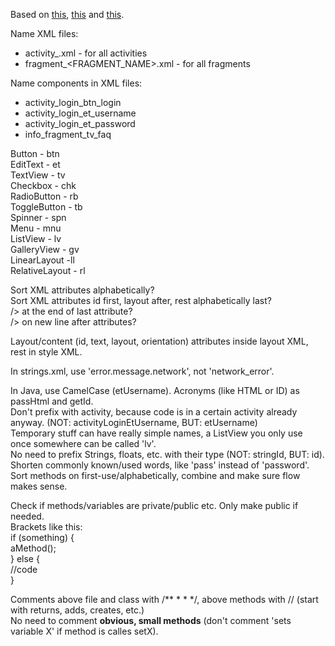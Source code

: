 Based on [this](http://source.android.com/source/code-style.html#follow-field-naming-conventions), [this](https://github.com/futurice/android-best-practices) and [this](http://stackoverflow.com/questions/12870537/android-naming-convention).  

Name XML files:

- activity_<ACTIVITY NAME>.xml - for all activities
- fragment_<FRAGMENT_NAME>.xml - for all fragments


Name components in XML files:

- activity_login_btn_login
- activity_login_et_username
- activity_login_et_password
- info_fragment_tv_faq

Button - btn  
EditText - et  
TextView - tv  
Checkbox - chk  
RadioButton - rb  
ToggleButton - tb  
Spinner - spn  
Menu - mnu  
ListView - lv  
GalleryView - gv  
LinearLayout -ll  
RelativeLayout - rl  


Sort XML attributes alphabetically?  
Sort XML attributes id first, layout after, rest alphabetically last?  
/> at the end of last attribute?  
/> on new line after attributes?  

Layout/content (id, text, layout, orientation) attributes inside layout XML, rest in style XML.  

In strings.xml, use 'error.message.network', not 'network_error'.  


In Java, use CamelCase (etUsername). Acronyms (like HTML or ID) as passHtml and getId.  
Don't prefix with activity, because code is in a certain activity already anyway. (NOT: activityLoginEtUsername, BUT: etUsername)  
Temporary stuff can have really simple names, a ListView you only use once somewhere can be called 'lv'.  
No need to prefix Strings, floats, etc. with their type (NOT: stringId, BUT: id).  
Shorten commonly known/used words, like 'pass' instead of 'password'.  
Sort methods on first-use/alphabetically, combine and make sure flow makes sense.  

Check if methods/variables are private/public etc. Only make public if needed.  
Brackets like this:  
if (something) {  
    aMethod();  
} else {  
    //code  
}  

Comments above file and class with /\*\* \* \* \*/, above methods with // (start with returns, adds, creates, etc.)  
No need to comment **obvious, small methods** (don't comment 'sets variable X' if method is calles setX).  